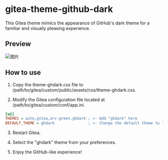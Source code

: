 # gitea-theme-github-dark

This Gitea theme mimics the appearance of GitHub's dark theme for a familiar and visually pleasing experience.

## Preview

![图片](https://github.com/sb-child/gitea-theme-github-dark/assets/55868015/2dd4033f-ebcd-4fdf-af2f-fcd16cce3740)

## How to use

1. Copy the theme-ghdark.css file to /path/to/gitea/custom/public/assets/css/theme-ghdark.css.

2. Modify the Gitea configuration file located at /path/to/gitea/custom/conf/app.ini.

```ini
[ui]
THEMES = auto,gitea,arc-green,ghdark ; <- Add "ghdark" here
DEFAULT_THEME = ghdark               ; <- Change the default theme to "ghdark"
```

3. Restart Gitea.

4. Select the "ghdark" theme from your preferences.

5. Enjoy the GitHub-like experience!
